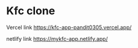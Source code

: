 # Kfc clone

Vercel link
https://kfc-app-pandit0305.vercel.app/

netlify link
https://mykfc-app.netlify.app/
